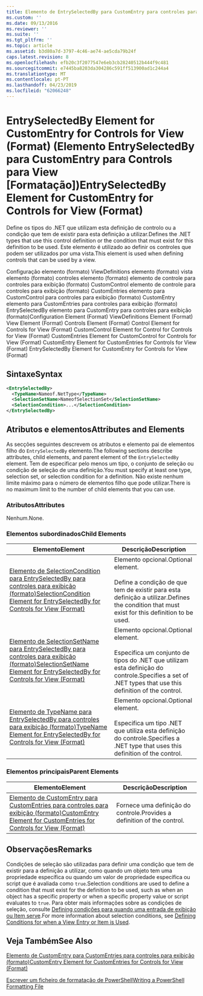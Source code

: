 ```yaml
---
title: Elemento de EntrySelectedBy para CustomEntry para controles para exibição (formato) | Documentos da Microsoft
ms.custom: ''
ms.date: 09/13/2016
ms.reviewer: ''
ms.suite: ''
ms.tgt_pltfrm: ''
ms.topic: article
ms.assetid: b3d80a7d-3797-4c46-ae74-ae5cda79b24f
caps.latest.revision: 8
ms.openlocfilehash: efb20c3f2077547e6eb3cb28240512b444f9c481
ms.sourcegitcommit: e7445ba8203da304286c591ff513900ad1c244a4
ms.translationtype: MT
ms.contentlocale: pt-PT
ms.lasthandoff: 04/23/2019
ms.locfileid: "62066248"
---
```

# <a name="entryselectedby-element-for-customentry-for-controls-for-view-format"></a><span data-ttu-id="b1587-102">EntrySelectedBy Element for CustomEntry for Controls for View (Format) (Elemento EntrySelectedBy para CustomEntry para Controls para View [Formatação])</span><span class="sxs-lookup"><span data-stu-id="b1587-102">EntrySelectedBy Element for CustomEntry for Controls for View (Format)</span></span>

<span data-ttu-id="b1587-103">Define os tipos do .NET que utilizam esta definição de controlo ou a condição que tem de existir para esta definição a utilizar.</span><span class="sxs-lookup"><span data-stu-id="b1587-103">Defines the .NET types that use this control definition or the condition that must exist for this definition to be used.</span></span> <span data-ttu-id="b1587-104">Este elemento é utilizado ao definir os controles que podem ser utilizados por uma vista.</span><span class="sxs-lookup"><span data-stu-id="b1587-104">This element is used when defining controls that can be used by a view.</span></span>

<span data-ttu-id="b1587-105">Configuração elemento (formato) ViewDefinitions elemento (formato) vista elemento (formato) controles elemento (formato) elemento de controle para controles para exibição (formato) CustomControl elemento de controle para controles para exibição (formato) CustomEntries elemento para CustomControl para controles para exibição (formato) CustomEntry elemento para CustomEntries para controles para exibição (formato) EntrySelectedBy elemento para CustomEntry para controles para exibição (formato)</span><span class="sxs-lookup"><span data-stu-id="b1587-105">Configuration Element (Format) ViewDefinitions Element (Format) View Element (Format) Controls Element (Format) Control Element for Controls for View (Format) CustomControl Element for Control for Controls for View (Format) CustomEntries Element for CustomControl for Controls for View (Format) CustomEntry Element for CustomEntries for Controls for View (Format) EntrySelectedBy Element for CustomEntry for Controls for View (Format)</span></span>

## <a name="syntax"></a><span data-ttu-id="b1587-106">Sintaxe</span><span class="sxs-lookup"><span data-stu-id="b1587-106">Syntax</span></span>

```xml
<EntrySelectedBy>
  <TypeName>Nameof.NetType</TypeName>
  <SelectionSetName>NameofSelectionSet</SelectionSetName>
  <SelectionCondition>...</SelectionCondition>
</EntrySelectedBy>
```

## <a name="attributes-and-elements"></a><span data-ttu-id="b1587-107">Atributos e elementos</span><span class="sxs-lookup"><span data-stu-id="b1587-107">Attributes and Elements</span></span>

<span data-ttu-id="b1587-108">As secções seguintes descrevem os atributos e elemento pai de elementos filho do `EntrySelectedBy` elemento.</span><span class="sxs-lookup"><span data-stu-id="b1587-108">The following sections describe attributes, child elements, and parent element of the `EntrySelectedBy` element.</span></span> <span data-ttu-id="b1587-109">Tem de especificar pelo menos um tipo, o conjunto de seleção ou condição de seleção de uma definição.</span><span class="sxs-lookup"><span data-stu-id="b1587-109">You must specify at least one type, selection set, or selection condition for a definition.</span></span> <span data-ttu-id="b1587-110">Não existe nenhum limite máximo para o número de elementos filho que pode utilizar.</span><span class="sxs-lookup"><span data-stu-id="b1587-110">There is no maximum limit to the number of child elements that you can use.</span></span>

### <a name="attributes"></a><span data-ttu-id="b1587-111">Atributos</span><span class="sxs-lookup"><span data-stu-id="b1587-111">Attributes</span></span>

<span data-ttu-id="b1587-112">Nenhum.</span><span class="sxs-lookup"><span data-stu-id="b1587-112">None.</span></span>

### <a name="child-elements"></a><span data-ttu-id="b1587-113">Elementos subordinados</span><span class="sxs-lookup"><span data-stu-id="b1587-113">Child Elements</span></span>

|<span data-ttu-id="b1587-114">Elemento</span><span class="sxs-lookup"><span data-stu-id="b1587-114">Element</span></span>|<span data-ttu-id="b1587-115">Descrição</span><span class="sxs-lookup"><span data-stu-id="b1587-115">Description</span></span>|
|-------------|-----------------|
|[<span data-ttu-id="b1587-116">Elemento de SelectionCondition para EntrySelectedBy para controles para exibição (formato)</span><span class="sxs-lookup"><span data-stu-id="b1587-116">SelectionCondition Element for EntrySelectedBy for Controls for View (Format)</span></span>](./selectioncondition-element-for-entryselectedby-for-controls-for-view-format.md)|<span data-ttu-id="b1587-117">Elemento opcional.</span><span class="sxs-lookup"><span data-stu-id="b1587-117">Optional element.</span></span><br /><br /> <span data-ttu-id="b1587-118">Define a condição de que tem de existir para esta definição a utilizar.</span><span class="sxs-lookup"><span data-stu-id="b1587-118">Defines the condition that must exist for this definition to be used.</span></span>|
|[<span data-ttu-id="b1587-119">Elemento de SelectionSetName para EntrySelectedBy para controles para exibição (formato)</span><span class="sxs-lookup"><span data-stu-id="b1587-119">SelectionSetName Element for EntrySelectedBy for Controls for View (Format)</span></span>](./selectionsetname-element-for-entryselectedby-for-controls-for-view-format.md)|<span data-ttu-id="b1587-120">Elemento opcional.</span><span class="sxs-lookup"><span data-stu-id="b1587-120">Optional element.</span></span><br /><br /> <span data-ttu-id="b1587-121">Especifica um conjunto de tipos do .NET que utilizam esta definição do controle.</span><span class="sxs-lookup"><span data-stu-id="b1587-121">Specifies a set of .NET types that use this definition of the control.</span></span>|
|[<span data-ttu-id="b1587-122">Elemento de TypeName para EntrySelectedBy para controles para exibição (formato)</span><span class="sxs-lookup"><span data-stu-id="b1587-122">TypeName Element for EntrySelectedBy for Controls for View (Format)</span></span>](./typename-element-for-entryselectedby-for-controls-for-view-format.md)|<span data-ttu-id="b1587-123">Elemento opcional.</span><span class="sxs-lookup"><span data-stu-id="b1587-123">Optional element.</span></span><br /><br /> <span data-ttu-id="b1587-124">Especifica um tipo .NET que utiliza esta definição do controle.</span><span class="sxs-lookup"><span data-stu-id="b1587-124">Specifies a .NET type that uses this definition of the control.</span></span>|

### <a name="parent-elements"></a><span data-ttu-id="b1587-125">Elementos principais</span><span class="sxs-lookup"><span data-stu-id="b1587-125">Parent Elements</span></span>

|<span data-ttu-id="b1587-126">Elemento</span><span class="sxs-lookup"><span data-stu-id="b1587-126">Element</span></span>|<span data-ttu-id="b1587-127">Descrição</span><span class="sxs-lookup"><span data-stu-id="b1587-127">Description</span></span>|
|-------------|-----------------|
|[<span data-ttu-id="b1587-128">Elemento de CustomEntry para CustomEntries para controles para exibição (formato)</span><span class="sxs-lookup"><span data-stu-id="b1587-128">CustomEntry Element for CustomEntries for Controls for View (Format)</span></span>](./customentry-element-for-customentries-for-controls-for-view-format.md)|<span data-ttu-id="b1587-129">Fornece uma definição do controle.</span><span class="sxs-lookup"><span data-stu-id="b1587-129">Provides a definition of the control.</span></span>|

## <a name="remarks"></a><span data-ttu-id="b1587-130">Observações</span><span class="sxs-lookup"><span data-stu-id="b1587-130">Remarks</span></span>

<span data-ttu-id="b1587-131">Condições de seleção são utilizadas para definir uma condição que tem de existir para a definição a utilizar, como quando um objeto tem uma propriedade específica ou quando um valor de propriedade específica ou script que é avaliada como `true`.</span><span class="sxs-lookup"><span data-stu-id="b1587-131">Selection conditions are used to define a condition that must exist for the definition to be used, such as when an object has a specific property or when a specific property value or script evaluates to `true`.</span></span> <span data-ttu-id="b1587-132">Para obter mais informações sobre as condições de seleção, consulte [Defining condições para quando uma entrada de exibição ou Item serve](./defining-conditions-for-displaying-data.md).</span><span class="sxs-lookup"><span data-stu-id="b1587-132">For more information about selection conditions, see [Defining Conditions for when a View Entry or Item is Used](./defining-conditions-for-displaying-data.md).</span></span>

## <a name="see-also"></a><span data-ttu-id="b1587-133">Veja Também</span><span class="sxs-lookup"><span data-stu-id="b1587-133">See Also</span></span>

[<span data-ttu-id="b1587-134">Elemento de CustomEntry para CustomEntries para controles para exibição (formato)</span><span class="sxs-lookup"><span data-stu-id="b1587-134">CustomEntry Element for CustomEntries for Controls for View (Format)</span></span>](./customentry-element-for-customentries-for-controls-for-view-format.md)

[<span data-ttu-id="b1587-135">Escrever um ficheiro de formatação de PowerShell</span><span class="sxs-lookup"><span data-stu-id="b1587-135">Writing a PowerShell Formatting File</span></span>](./writing-a-powershell-formatting-file.md)
